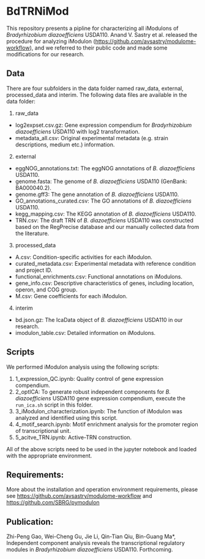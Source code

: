 # BdTRNiMod
This repository presents a pipline for characterizing all iModulons of _Bradyrhizobium diazoefficiens_ USDA110. Anand V. Sastry et al. released the procedure for analyzing iModulon (https://github.com/avsastry/modulome-workflow), and we referred to their public code and made some modifications for our research.
## Data
There are four subfolders in the data folder named raw_data, external, processed_data and interim.
The following data files are available in the data folder:

1. raw_data
- log2expset.csv.gz: Gene expression compendium for _Bradyrhizobium diazoefficiens_ USDA110 with log2 transformation.
- metadata_all.csv: Original experimental metadata (e.g. strain descriptions, medium etc.) information.
2. external
- eggNOG_annotations.txt: The eggNOG annotations of _B. diazoefficiens_ USDA110.
- genome.fasta: The genome of _B. diazoefficiens_ USDA110 (GenBank: BA000040.2).
- genome.gff3: The gene annotation of _B. diazoefficiens_ USDA110.
- GO_annotations_curated.csv: The GO annotations of _B. diazoefficiens_ USDA110.
- kegg_mapping.csv: The KEGG annotation of _B. diazoefficiens_ USDA110.
- TRN.csv:  The draft TRN of _B. diazoefficiens_ USDA110 was constructed based on the RegPrecise database and our manually collected data from the literature.
3. processed_data
- A.csv: Condition-specific activities for each iModulon.
- curated_metadata.csv:  Experimental metadata with reference condition and project ID.
- functional_enrichments.csv: Functional annotations on iModulons. 
- gene_info.csv: Descriptive characteristics of genes, including location, operon, and COG group.
- M.csv: Gene coefficients for each iModulon.
4. interim
- bd.json.gz: The IcaData object of _B. diazoefficiens_ USDA110 in our research.
- imodulon_table.csv: Detailed information on iModulons. 
## Scripts
We performed iModulon analysis using the following scripts:

1. 1_expression_QC.ipynb: Quality control of gene expression compendium.
2. 2_optICA: To generate robust independent components for _B. diazoefficiens_ USDA110 gene expression compendium, execute the `run_ica.sh` script in this folder.
3. 3_iModulon_characterization.ipynb: The function of iModulon was analyzed and identified using this script.
4. 4_motif_search.ipynb: Motif enrichment analysis for the promoter region of transcriptional unit.
5. 5_acitve_TRN.ipynb: Active-TRN construction.

All of the above scripts need to be used in the jupyter notebook and loaded with the appropriate environment.
## Requirements:
More about the installation and operation environment requirements, please see https://github.com/avsastry/modulome-workflow and https://github.com/SBRG/pymodulon

## Publication:
Zhi-Peng Gao, Wei-Cheng Gu, Jie Li, Qin-Tian Qiu, Bin-Guang Ma*, Independent component analysis reveals the transcriptional regulatory modules in _Bradyrhizobium diazoefficiens_ USDA110. Forthcoming.
